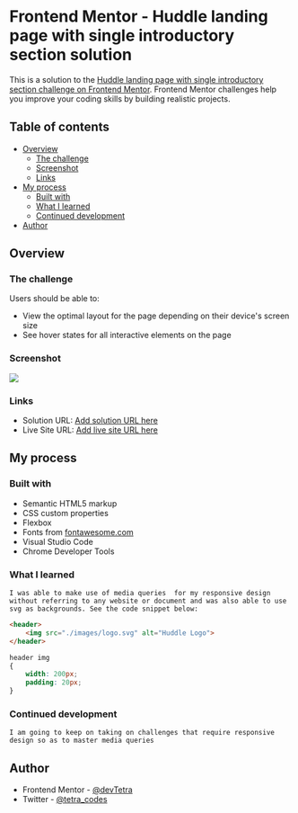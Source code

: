 # Frontend Mentor - Huddle landing page with single introductory section solution

This is a solution to the [Huddle landing page with single introductory section challenge on Frontend Mentor](https://www.frontendmentor.io/challenges/huddle-landing-page-with-a-single-introductory-section-B_2Wvxgi0). Frontend Mentor challenges help you improve your coding skills by building realistic projects. 

## Table of contents

- [Overview](#overview)
  - [The challenge](#the-challenge)
  - [Screenshot](#screenshot)
  - [Links](#links)
- [My process](#my-process)
  - [Built with](#built-with)
  - [What I learned](#what-i-learned)
  - [Continued development](#continued-development)
- [Author](#author)

## Overview

### The challenge

Users should be able to:

- View the optimal layout for the page depending on their device's screen size
- See hover states for all interactive elements on the page

### Screenshot

![](./screenshot.jpg)

### Links

- Solution URL: [Add solution URL here](https://your-solution-url.com)
- Live Site URL: [Add live site URL here](https://your-live-site-url.com)

## My process

### Built with

- Semantic HTML5 markup
- CSS custom properties
- Flexbox
- Fonts from [fontawesome.com](https://fontawesome.com)
- Visual Studio Code
- Chrome Developer Tools

### What I learned

    I was able to make use of media queries  for my responsive design without referring to any website or document and was also able to use svg as backgrounds. See the code snippet below:

```html
<header>
    <img src="./images/logo.svg" alt="Huddle Logo">
</header>
```
```css
header img
{
    width: 200px;
    padding: 20px;
}
```


### Continued development

    I am going to keep on taking on challenges that require responsive design so as to master media queries


## Author

- Frontend Mentor - [@devTetra](https://www.frontendmentor.io/profile/devTetra)
- Twitter - [@tetra_codes](https://twitter.com/tetra_codes)